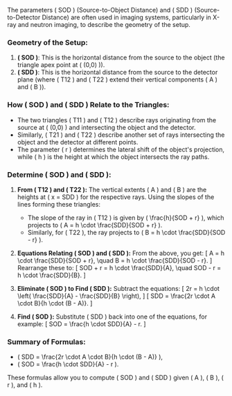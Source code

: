 The parameters \( SOD \) (Source-to-Object Distance) and \( SDD \) (Source-to-Detector Distance) are often used in imaging systems, particularly in X-ray and neutron imaging, to describe the geometry of the setup.

### Geometry of the Setup:
1. **\( SOD \)**: This is the horizontal distance from the source to the object (the triangle apex point at \( (0,0) \)).
2. **\( SDD \)**: This is the horizontal distance from the source to the detector plane (where \( T12 \) and \( T22 \) extend their vertical components \( A \) and \( B \)).

### How \( SOD \) and \( SDD \) Relate to the Triangles:
- The two triangles \( T11 \) and \( T12 \) describe rays originating from the source at \( (0,0) \) and intersecting the object and the detector.
- Similarly, \( T21 \) and \( T22 \) describe another set of rays intersecting the object and the detector at different points.
- The parameter \( r \) determines the lateral shift of the object's projection, while \( h \) is the height at which the object intersects the ray paths.

### Determine \( SOD \) and \( SDD \):
1. **From \( T12 \) and \( T22 \):**
   The vertical extents \( A \) and \( B \) are the heights at \( x = SDD \) for the respective rays. Using the slopes of the lines forming these triangles:
   - The slope of the ray in \( T12 \) is given by \( \frac{h}{SOD + r} \), which projects to \( A = h \cdot \frac{SDD}{SOD + r} \).
   - Similarly, for \( T22 \), the ray projects to \( B = h \cdot \frac{SDD}{SOD - r} \).

2. **Equations Relating \( SOD \) and \( SDD \):**
   From the above, you get:
   \[
   A = h \cdot \frac{SDD}{SOD + r}, \quad B = h \cdot \frac{SDD}{SOD - r}.
   \]
   Rearrange these to:
   \[
   SOD + r = h \cdot \frac{SDD}{A}, \quad SOD - r = h \cdot \frac{SDD}{B}.
   \]

3. **Eliminate \( SOD \) to Find \( SDD \):**
   Subtract the equations:
   \[
   2r = h \cdot \left( \frac{SDD}{A} - \frac{SDD}{B} \right),
   \]
   \[
   SDD = \frac{2r \cdot A \cdot B}{h \cdot (B - A)}.
   \]

4. **Find \( SOD \):**
   Substitute \( SDD \) back into one of the equations, for example:
   \[
   SOD = \frac{h \cdot SDD}{A} - r.
   \]

### Summary of Formulas:
- \( SDD = \frac{2r \cdot A \cdot B}{h \cdot (B - A)} \),
- \( SOD = \frac{h \cdot SDD}{A} - r \).

These formulas allow you to compute \( SOD \) and \( SDD \) given \( A \), \( B \), \( r \), and \( h \).
